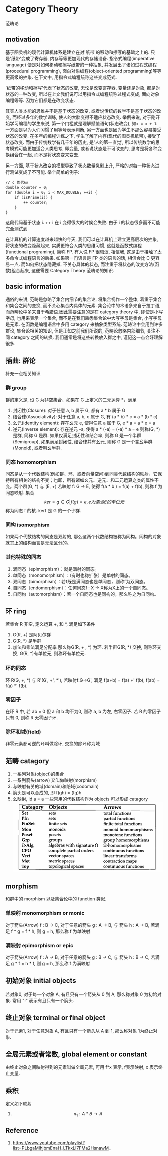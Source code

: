 # Category Theory

范畴论

## motivation
基于图灵机的现代计算机体系是建立在对'纸带'的移动和擦写的基础之上的. 只是'纸带'变成了寄存器, 内存等等更加现代的存储设备. 指令式编程(imperative language) 便是对如何移动和擦写纸带的一种抽象, 并发展出了诸如过程式编程(procedural programming), 面向对象编程(object-oriented programming)等等更高级的抽象. 在下文中, 用指令式编程统称这些变成范式.

'纸带的移动和擦写'代表了状态的改变, 无论是改变寄存器, 变量还是对象, 都是对状态的一种改变, 所以在上文我们说可以用指令式编程统称过程式变成, 面向对象编程等等. 因为它们都是在改变状态.

其实人类本能的思维并不是基于状态的改变, 或者说传统的数学不是基于状态的改变, 而经过多年的数学训练, 使人的大脑变得不适应状态改变. 举例来说, 对于刚开始学习编程的学生来说, 第一个门槛就是理解赋值语句(状态改变), 如`x = x + 1`. 一方面是以为人们习惯了用等号表示判断, 另一方面也是因为学生不那么容易接受状态的改变. 在多年的编程训练之下, 学生了解了内存(现代的图灵机纸带), 接受了状态改变. 而由于传统数学有几千年的历史, 是'人的第一直觉', 所以传统数学的思考模式可能更加适合人类思考, 即变量, 或者说状态是不可改变的, 思考是将各种变换组合在一起, 而不是将状态变来变去.

另一方面, 基于状态改变的模型导致了状态数量急剧上升, 严格的对每一种状态进行测试变成了不可能. 举个简单的例子:

```
// c 伪代码
double counter = 0;
for (double i = 0; i < MAX_DOUBLE; ++i) {
    if (isPrime(i)) {
        ++ counter;
    }
}
```
这段代码基于状态 i. ++ i 在 i 变得很大的时候会失败. 由于 i 的状态很多而不可能完全测试到.

在计算机的计算速度越来越快的今天, 我们可以在计算机上建立更高层次的抽象, 将状态的改变隐藏起来, 实质更符合人类的思维习惯, 这就是函数式编程(functional programing), 简称 FP. 有人说 FP 很晦涩, 相信我, 这是由于接触了太多命令式编程语言的后果. 如果第一门语言是 FP 类的语言的话, 相信会比 C 更容易一点. 而如何把状态隐藏掉, 不关心具体的状态, 而注重于将状态的改变方法(函数)组合起来, 这便需要 Category Theory 范畴论的知识.

## basic information
通俗的来讲, 范畴是忽略了集合内细节的集合论, 将集合视作一个整体, 着重于集合和集合之间的变换, 而不关心集合内具体的元素. 集合论中的术语多来自于拉丁语, 而范畴论中多来自于希腊语.因此需要注意的是在 category theory 中, 即使是小写字母, 也用来表示一个集合, 而不是在我们熟悉集合论中大写字母是集合, 小写字母是元素. 在函数是编程语言中多用 category 来抽象类型系统. 
范畴论中会用到许多群论, 集合论相关的知识, 但是正如之前我们所说的, 范畴论忽略内部细节, 关注不同 category 之间的转换. 我们通常是将这些转换放入群之中, 谨记这一点会好理解很多.

## 插曲: 群论
补充一点相关知识

### 群 group
群的定义是, 设 G 为非空集合，如果在 G 上定义的二元运算 \*，满足
1. 封闭性(Closure): 对于任意 a, b 属于 G, 都有 a \* b 属于 G
2. 结合律(Associativity): 对于任意 a, b, c 属于 G, 有 (a \* b) \* c = a \* (b \* c)
3. 幺元(Identity element): 存在幺元 e, 使得任意 a 属于 G, e \* a = a \* e = a
4. 逆元(Inverse element): 存在逆元 -a, 使得 a \* (-a) = (-a) \* a = e
则称(G, \*) 是群, 简称 G 是群. 如果仅满足封闭性和结合率, 则称 G 是一个半群(Semigroup), 如果满足封闭性, 结合律并有幺元, 则称 G 是一个含幺半群(Monoid), 或者叫幺半群. 

### 同态 homomorphism
同态是从一个代数结构(例如群、环、或者向量空间)到同类代数结构的映射，它保持所有相关的结构不变；也即，所有诸如幺元、逆元、和二元运算之类的属性不变。两个群(G, \*) 与 (E, +) 若映射 f: G -> E, 使得 f(a \* b ) = f(a) + f(b), 则称 f 为同态映射. 集合$$ker = {g \in G | f(g) = e, e为集合 E 的单位元}$$ 称为同态 f 的核. kerf 是 G 的一个子群.

### 同构 isomorphism
如果两个代数结构的同态是双射的, 那么这两个代数结构被称为同构。同构的对象就其上的结构而言是无法区分的。

### 其他特殊的同态
1. 满同态（epimorphism）：就是满射的同态。
2. 单同态（monomorphism）：（有时也称扩张）是单射的同态。
3. 双同态（bimorphism）：若f既是满同态也是单同态，则称f为双同态。
4. 自同态（endomorphism）：任何同态f : X -> X称为X上的一个自同态。
5. 自同构（automorphism）：若一个自同态也是同构的，那么称之为自同构。

## 环 ring
若集合 R 非空, 定义运算 +, 和 \*, 满足如下条件
1. G(R, +) 是阿贝尔群
2. G(R, \*) 是半群
3. 加法和乘法满足分配率
那么称G(R, + , \*) 为环. 若半群G(R, \*) 交换, 则称环交换, G(R, \*)有单位元, 则称环有单位元.

### 环的同态
环 R(G, +, \*) 与 R'(G', +', \*'), 若映射f:G->G', 满足 f(a+b) = f(a) +' f(b), f(ab) = f(a) *' f(b).

### 零因子
在环 R 中, 若 ab = 0 但 a 和 b 均不为0, 则称 a, b 为左, 右零因子. 若 R 的零因子只有 0, 则称 R 无零因子环.

### 除环和域(field) 
非零元素都可逆的环叫做除环, 交换的除环称为域

## 范畴 catagory
1. 一系列对象(object)的集合
2. 一系列箭头(arrow) 又叫做映射(morphism)
3. 与映射有关的域(domain)和陪域(codomain)
4. 箭头是可以合成的, 即 f(gh) = (fg)h
5. 幺映射, id a = a
一些常用的代数结构作为 objects 可以形成 catagory
![](/assets/111.png)

## morphism
和群中的 morphism 以及集合论中的 function 类似.

### 单映射 monomorphism or monic 
对于箭头(Arrow) f : B -> C, 对于任意的箭头 g : A -> B, 与 箭头 h : A -> B, 若满足 f \* g = f \* h, 则 g = h, 那么称 f 为单映射

### 满映射 epimorphism or epic
对于箭头(Arrow) f : A -> B, 对于任意的箭头 g : B -> C, 与 箭头 h : B -> C, 若满足 g \* f = h \* f, 则 g = h, 那么称 f 为满映射

## 初始对象 initial objects 
若对象0, 对于每一个对象 A, 有且只有一个箭头从 0 到 A, 那么称对象 0 为初始对象. 常用 "!" 表示有且只有一个箭头.

## 终止对象 terminal or final object
对于元素1, 对于任意对象 A, 有且只有一个箭头从 A 到 1, 那么称对象 1为终止对象.

## 全局元素或者常数, global element or constant
由终止对象之间映射得到的元素叫做全局元素, 可用 f\*x 表示, f表示映射, x 表示终止变量.

## 乘积
定义如下映射
1. $$\pi_1 : A * B \to A $$

## Reference
1. https://www.youtube.com/playlist?list=PLbgaMIhjbmEnaH_LTkxLI7FMa2HsnawM_


